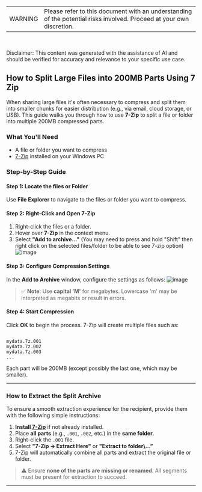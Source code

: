 <br><table><td>WARNING</td><td>Please refer to this document with an understanding of the potential risks involved. Proceed at your own discretion.</td></table><br>

Disclaimer: This content was generated with the assistance of AI and should be verified for accuracy and relevance to your specific use case.

## How to Split Large Files into 200MB Parts Using 7 Zip

When sharing large files it's often necessary to compress and split them into smaller chunks for easier distribution (e.g., via email, cloud storage, or USB). This guide walks you through how to use **7-Zip** to split a file or folder into multiple 200MB compressed parts.

### What You'll Need

- A file or folder you want to compress
- [7-Zip](https://www.7-zip.org/) installed on your Windows PC

### Step-by-Step Guide

#### Step 1: Locate the files or Folder

Use **File Explorer** to navigate to the files or folder you want to compress.

#### Step 2: Right-Click and Open 7-Zip

1. Right-click the files or a folder.
2. Hover over **7-Zip** in the context menu.
3. Select **"Add to archive..."**
(You may need to press and hold "Shift" then right click on the selected files/folder to be able to see 7-zip option)
![image](https://github.com/user-attachments/assets/09feeb61-d489-449e-8139-e9b9dbac57be)


#### Step 3: Configure Compression Settings

In the **Add to Archive** window, configure the settings as follows:
![image](https://github.com/user-attachments/assets/08ada49e-ff35-458b-b9f2-752301824b98)


> ✅ **Note**: Use **capital 'M'** for megabytes. Lowercase 'm' may be interpreted as megabits or result in errors.

#### Step 4: Start Compression

Click **OK** to begin the process. 7-Zip will create multiple files such as:

```

mydata.7z.001
mydata.7z.002
mydata.7z.003
...

```

Each part will be 200MB (except possibly the last one, which may be smaller).

---

### How to Extract the Split Archive

To ensure a smooth extraction experience for the recipient, provide them with the following simple instructions:

1. **Install [7-Zip](https://www.7-zip.org/)** if not already installed.
2. Place **all parts** (e.g., `.001`, `.002`, etc.) in the **same folder**.
3. Right-click the `.001` file.
4. Select **"7-Zip → Extract Here"** or **"Extract to folder\\…”**
5. 7-Zip will automatically combine all parts and extract the original file or folder.

> ⚠️ Ensure **none of the parts are missing or renamed**. All segments must be present for extraction to succeed.

---
